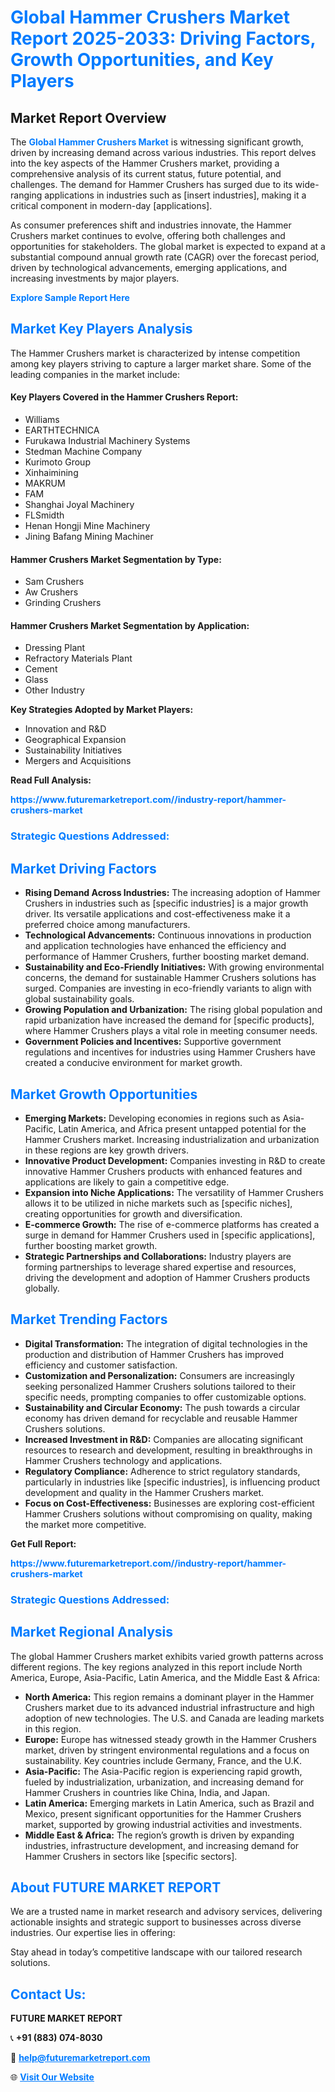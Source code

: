 <h1 style="color: #007BFF;">Global Hammer Crushers Market Report 2025-2033: Driving Factors, Growth Opportunities, and Key Players</h1>

<section id="overview">
<h2>Market Report Overview</h2>
<p>The <a href="https://www.futuremarketreport.com//industry-report/hammer-crushers-market" style="color: #007BFF; text-decoration: none;"><strong>Global Hammer Crushers Market</strong></a> is witnessing significant growth, driven by increasing demand across various industries. This report delves into the key aspects of the Hammer Crushers market, providing a comprehensive analysis of its current status, future potential, and challenges. The demand for Hammer Crushers has surged due to its wide-ranging applications in industries such as [insert industries], making it a critical component in modern-day [applications].</p>
<p>As consumer preferences shift and industries innovate, the Hammer Crushers market continues to evolve, offering both challenges and opportunities for stakeholders. The global market is expected to expand at a substantial compound annual growth rate (CAGR) over the forecast period, driven by technological advancements, emerging applications, and increasing investments by major players.</p>
</section>

<section id="overview">
<p><a href="https://www.futuremarketreport.com//request-sample/reportId=91672" style="color: #007BFF; text-decoration: none;"><strong>Explore Sample Report Here</strong></a></p>
</section>

<section id="key-players">
<h2 style="color: #007BFF;">Market Key Players Analysis</h2>
<p>The Hammer Crushers market is characterized by intense competition among key players striving to capture a larger market share. Some of the leading companies in the market include:</p>
<h4>Key Players Covered in the Hammer Crushers Report:</h4>
<ul><li>Williams</li><li>EARTHTECHNICA</li><li>Furukawa Industrial Machinery Systems</li><li>Stedman Machine Company</li><li>Kurimoto Group</li><li>Xinhaimining</li><li>MAKRUM</li><li>FAM</li><li>Shanghai Joyal Machinery</li><li>FLSmidth</li><li>Henan Hongji Mine Machinery</li><li>Jining Bafang Mining Machiner</li></ul>
<h4>Hammer Crushers Market Segmentation by Type:</h4>
<ul><li>Sam Crushers</li><li>Aw Crushers</li><li>Grinding Crushers</li></ul>

<h4>Hammer Crushers Market Segmentation by Application:</h4>
<ul><li>Dressing Plant</li><li>Refractory Materials Plant</li><li>Cement</li><li>Glass</li><li>Other Industry</li></ul>
<p><strong>Key Strategies Adopted by Market Players:</strong></p>
<ul>
<li>Innovation and R&D</li>
<li>Geographical Expansion</li>
<li>Sustainability Initiatives</li>
<li>Mergers and Acquisitions</li>
</ul>
</section>

<section>
<p><strong>Read Full Analysis: </strong></p><a href="https://www.futuremarketreport.com//industry-report/hammer-crushers-market" style="color: #007BFF; text-decoration: none;"><strong>https://www.futuremarketreport.com//industry-report/hammer-crushers-market</strong></a>
<h3 style="color: #007BFF;">Strategic Questions Addressed:</h3>
</section>

<section id="driving-factors">
<h2 style="color: #007BFF;">Market Driving Factors</h2>
<ul>
<li><strong>Rising Demand Across Industries:</strong> The increasing adoption of Hammer Crushers in industries such as [specific industries] is a major growth driver. Its versatile applications and cost-effectiveness make it a preferred choice among manufacturers.</li>
<li><strong>Technological Advancements:</strong> Continuous innovations in production and application technologies have enhanced the efficiency and performance of Hammer Crushers, further boosting market demand.</li>
<li><strong>Sustainability and Eco-Friendly Initiatives:</strong> With growing environmental concerns, the demand for sustainable Hammer Crushers solutions has surged. Companies are investing in eco-friendly variants to align with global sustainability goals.</li>
<li><strong>Growing Population and Urbanization:</strong> The rising global population and rapid urbanization have increased the demand for [specific products], where Hammer Crushers plays a vital role in meeting consumer needs.</li>
<li><strong>Government Policies and Incentives:</strong> Supportive government regulations and incentives for industries using Hammer Crushers have created a conducive environment for market growth.</li>
</ul>
</section>

<section id="growth-opportunities">
<h2 style="color: #007BFF;">Market Growth Opportunities</h2>
<ul>
<li><strong>Emerging Markets:</strong> Developing economies in regions such as Asia-Pacific, Latin America, and Africa present untapped potential for the Hammer Crushers market. Increasing industrialization and urbanization in these regions are key growth drivers.</li>
<li><strong>Innovative Product Development:</strong> Companies investing in R&D to create innovative Hammer Crushers products with enhanced features and applications are likely to gain a competitive edge.</li>
<li><strong>Expansion into Niche Applications:</strong> The versatility of Hammer Crushers allows it to be utilized in niche markets such as [specific niches], creating opportunities for growth and diversification.</li>
<li><strong>E-commerce Growth:</strong> The rise of e-commerce platforms has created a surge in demand for Hammer Crushers used in [specific applications], further boosting market growth.</li>
<li><strong>Strategic Partnerships and Collaborations:</strong> Industry players are forming partnerships to leverage shared expertise and resources, driving the development and adoption of Hammer Crushers products globally.</li>
</ul>
</section>

<section id="trending-factors">
<h2 style="color: #007BFF;">Market Trending Factors</h2>
<ul>
<li><strong>Digital Transformation:</strong> The integration of digital technologies in the production and distribution of Hammer Crushers has improved efficiency and customer satisfaction.</li>
<li><strong>Customization and Personalization:</strong> Consumers are increasingly seeking personalized Hammer Crushers solutions tailored to their specific needs, prompting companies to offer customizable options.</li>
<li><strong>Sustainability and Circular Economy:</strong> The push towards a circular economy has driven demand for recyclable and reusable Hammer Crushers solutions.</li>
<li><strong>Increased Investment in R&D:</strong> Companies are allocating significant resources to research and development, resulting in breakthroughs in Hammer Crushers technology and applications.</li>
<li><strong>Regulatory Compliance:</strong> Adherence to strict regulatory standards, particularly in industries like [specific industries], is influencing product development and quality in the Hammer Crushers market.</li>
<li><strong>Focus on Cost-Effectiveness:</strong> Businesses are exploring cost-efficient Hammer Crushers solutions without compromising on quality, making the market more competitive.</li>
</ul>
</section>

<section>
<p><strong>Get Full Report: </strong></p><a href="https://www.futuremarketreport.com//industry-report/hammer-crushers-market" style="color: #007BFF; text-decoration: none;"><strong>https://www.futuremarketreport.com//industry-report/hammer-crushers-market</strong></a>
<h3 style="color: #007BFF;">Strategic Questions Addressed:</h3>
</section>


<section id="regional-analysis">
<h2 style="color: #007BFF;">Market Regional Analysis</h2>
<p>The global Hammer Crushers market exhibits varied growth patterns across different regions. The key regions analyzed in this report include North America, Europe, Asia-Pacific, Latin America, and the Middle East & Africa:</p>
<ul>
<li><strong>North America:</strong> This region remains a dominant player in the Hammer Crushers market due to its advanced industrial infrastructure and high adoption of new technologies. The U.S. and Canada are leading markets in this region.</li>
<li><strong>Europe:</strong> Europe has witnessed steady growth in the Hammer Crushers market, driven by stringent environmental regulations and a focus on sustainability. Key countries include Germany, France, and the U.K.</li>
<li><strong>Asia-Pacific:</strong> The Asia-Pacific region is experiencing rapid growth, fueled by industrialization, urbanization, and increasing demand for Hammer Crushers in countries like China, India, and Japan.</li>
<li><strong>Latin America:</strong> Emerging markets in Latin America, such as Brazil and Mexico, present significant opportunities for the Hammer Crushers market, supported by growing industrial activities and investments.</li>
<li><strong>Middle East & Africa:</strong> The region’s growth is driven by expanding industries, infrastructure development, and increasing demand for Hammer Crushers in sectors like [specific sectors].</li>
</ul>
</section>

<footer>
<h2 style="color: #007BFF;">About FUTURE MARKET REPORT</h2>
<p>We are a trusted name in market research and advisory services, delivering actionable insights and strategic support to businesses across diverse industries. Our expertise lies in offering:</p>

<p>Stay ahead in today’s competitive landscape with our tailored research solutions.</p>

<h2 style="color: #007BFF;">Contact Us:</h2>
<p><strong>FUTURE MARKET REPORT</strong></p>
<p>📞 <strong>+91 (883) 074-8030</strong></p>
<p>📧 <strong><a href="mailto:help@futuremarketreport.com" style="color: #007BFF;">help@futuremarketreport.com</a></strong></p>
<p>🌐 <strong><a href="https://www.futuremarketreport.com/" style="color: #007BFF;">Visit Our Website</a></strong></p>
</footer>